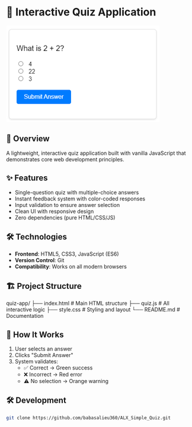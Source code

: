 # 📝 Interactive Quiz Application  

![Quiz App Preview](./screenshot.png)

## 🚀 Overview  

A lightweight, interactive quiz application built with vanilla JavaScript that demonstrates core web development principles.

## ✨ Features

- Single-question quiz with multiple-choice answers  
- Instant feedback system with color-coded responses  
- Input validation to ensure answer selection  
- Clean UI with responsive design  
- Zero dependencies (pure HTML/CSS/JS)  

## 🛠️ Technologies  

- **Frontend**: HTML5, CSS3, JavaScript (ES6)  
- **Version Control**: Git  
- **Compatibility**: Works on all modern browsers  

## 🏗️ Project Structure  

quiz-app/
├── index.html # Main HTML structure
├── quiz.js # All interactive logic
├── style.css # Styling and layout
└── README.md # Documentation

## 🎯 How It Works  

1. User selects an answer  
2. Clicks "Submit Answer"  
3. System validates:  
   - ✅ Correct → Green success  
   - ❌ Incorrect → Red error  
   - ⚠️ No selection → Orange warning  

## 🛠️ Development  

```bash
git clone https://github.com/babasalieu360/ALX_Simple_Quiz.git
